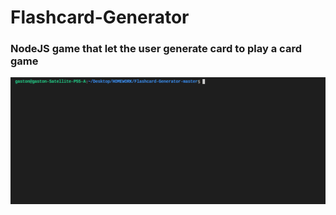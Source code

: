 # Flashcard-Generator
### NodeJS game that let the user generate card to play a card game

![card game](https://github.com/mariogmazza/Flashcard-Generator/blob/master/flashcard-gen.gif)
